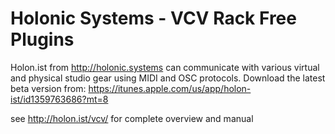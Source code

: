 # Holonic Systems - VCV Rack Free Plugins

Holon.ist from http://holonic.systems can communicate with various virtual and physical studio gear using MIDI and OSC protocols. Download the latest beta version from: https://itunes.apple.com/us/app/holon-ist/id1359763686?mt=8

see http://holon.ist/vcv/ for complete overview and manual

